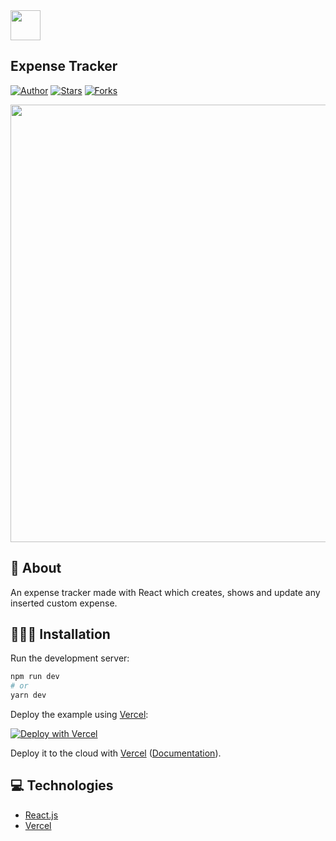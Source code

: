 <img src="public/favicon.ico" width="48"/>
  
  
## Expense Tracker

[![Author](https://img.shields.io/badge/author-lucaspassini-191F2B?style=flat-square)](https://github.com/lucaspassini)
[![Stars](https://img.shields.io/github/stars/lucaspassini/expense-tracker?color=191F2B&style=flat-square)](https://github.com/lucaspassini/expense-tracker/stargazers)
[![Forks](https://img.shields.io/github/forks/lucaspassini/expense-tracker?color=%23191F2B&style=flat-square)](https://github.com/lucaspassini/expense-tracker/network/members)

<img src="https://user-images.githubusercontent.com/47937044/162525153-170332b1-ea74-45ab-8205-e26923ec5058.png" width="700"></img>

## 📕 About 

An expense tracker made with React which creates, shows and update any inserted custom expense.

## 🧑🏻‍💻 Installation

Run the development server:

```bash
npm run dev
# or
yarn dev
```

Deploy the example using [Vercel](https://vercel.com?utm_source=github&utm_medium=readme&utm_campaign=next-example):

[![Deploy with Vercel](https://vercel.com/button)](https://vercel.com/new/git/external?repository-url=https://github.com/vercel/next.js/tree/canary/examples/with-tailwindcss&project-name=with-tailwindcss&repository-name=with-tailwindcss)

Deploy it to the cloud with [Vercel](https://vercel.com/new?utm_source=github&utm_medium=readme&utm_campaign=next-example) ([Documentation](https://nextjs.org/docs/deployment)).

## 💻 Technologies

- [React.js](https://beta.reactjs.org/)
- [Vercel](https://vercel.com/docs)
